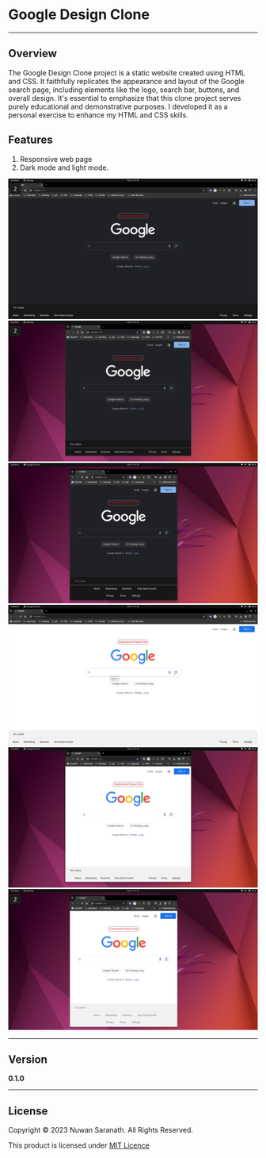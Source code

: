 # Google Design Clone

---
## Overview

The Google Design Clone project is a static website created using HTML and CSS. It faithfully replicates the appearance and layout of the Google search page, including elements like the logo, search bar, buttons, and overall design.
It's essential to emphasize that this clone project serves purely educational and demonstrative purposes. I developed it as a personal exercise to enhance my HTML and CSS skills.


## Features
01. Responsive web page
02. Dark mode and light mode.

![cheese!](/screenshots/dark-mode-1.png)
![cheese!](/screenshots/dark-mode-3.png)
![cheese!](/screenshots/dark-mode-4.png)
![cheese!](/screenshots/light-mode-1.png)
![cheese!](/screenshots/light-mode-3.png)
![cheese!](/screenshots/light-mode-4.png)




---
## Version

**0.1.0**

---


## License

Copyright &copy; 2023 Nuwan Saranath. All Rights Reserved.

This product is licensed under [MIT Licence](LICENSE "License Document")